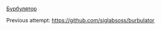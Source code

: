 [Бурбулятор](http://absurdopedia.net/wiki/%D0%91%D1%83%D1%80%D0%B1%D1%83%D0%BB%D1%8F%D1%82%D0%BE%D1%80)

Previous attempt: https://github.com/siglabsoss/burbulator
